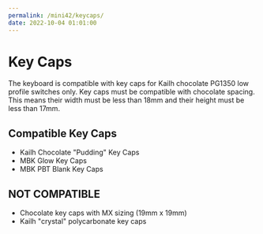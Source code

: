```yaml
---
permalink: /mini42/keycaps/
date: 2022-10-04 01:01:00
---
```

# Key Caps
The keyboard is compatible with key caps for Kailh chocolate PG1350 low profile switches only. Key caps must be compatible with chocolate spacing. This means their width must be less than 18mm and their height must be less than 17mm.

## Compatible Key Caps
* Kailh Chocolate "Pudding" Key Caps
* MBK Glow Key Caps
* MBK PBT Blank Key Caps

## NOT COMPATIBLE
* Chocolate key caps with MX sizing (19mm x 19mm)
* Kailh "crystal" polycarbonate key caps